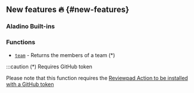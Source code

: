## New features :fire: {#new-features}

### Aladino Built-ins

### Functions

- [`team`](/guides/built-ins#team) - Returns the members of a team (\*)

:::caution (\*) Requires GitHub token

Please note that this function requires the [Reviewpad Action to be installed with a GitHub token](getting-started/installation-with-github-token)
